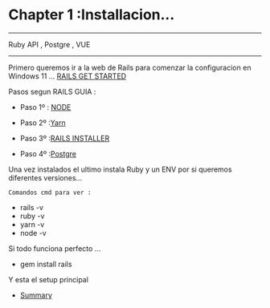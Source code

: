 # Chapter 1 :Installacion...


---
Ruby API , Postgre , VUE 

---
Primero queremos ir a la web de Rails para comenzar la configuracion en Windows 11 ...
[RAILS GET STARTED](https://guides.rubyonrails.org/getting_started.html)

Pasos segun RAILS GUIA :

* Paso 1º : [NODE](https://nodejs.org/es/download/)
* Paso 2º :[Yarn](https://classic.yarnpkg.com/lang/en/docs/install/#windows-stable)
* Paso 3º :[RAILS INSTALLER](https://rubyinstaller.org/)

* Paso 4º :[Postgre](https://www.postgresql.org/download/windows/)


Una vez instalados el ultimo instala Ruby y un ENV por si queremos diferentes versiones...

    Comandos cmd para ver :
- rails -v
- ruby -v 
- yarn -v 
- node -v

Si todo funciona perfecto ...

- gem install rails

Y esta el setup principal





- [Summary ](./SUMMARY.md)